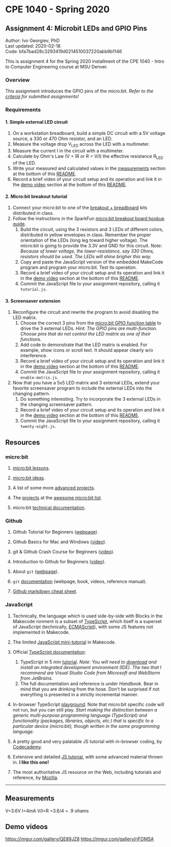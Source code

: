 # CPE 1040 - Spring 2020

## Assignment 4: Microbit LEDs and GPIO Pins

Author: Ivo Georgiev, PhD  
Last updated: 2020-02-18  
Code: bfa7bad28c3293419d0214510037220abb9b1146  

This is assignment 4 for the Spring 2020 installment of the CPE 1040 - Intro to Computer Engineering course at MSU Denver.

### Overview

This assignment introduces the GPIO pins of the micro:bit. _Refer to the [criteria](criteria.md) for submitted assignments!_

### Requirements

#### 1. Simple external LED circuit
1. On a workstation breadboard, build a simple DC circuit with a 5V voltage source, a 330 or 470 Ohm resistor, and an LED.
2. Measure the voltage drop V<sub>LED</sub> across the LED with a multimeter.
3. Measure the current I in the circuit with a multimeter.
4. Calculate by Ohm's Law (V = IR or R = V/I) the effective resistance R<sub>LED</sub> of the LED.
5. Write your measured and calculated values in the [measurements](#measurements) section at the bottom of this [README](README.md).
6. Record a brief video of your circuit setup and its operation and link it in the [demo video](#demo-video) section at the bottom of this [README](README.md).

#### 2. Micro:bit breakout tutorial
1. Connect your micro:bit to one of the [breakout + breadboard](https://imgur.com/gallery/qqRxBby) kits distributed in class.
2. Follow the instructions in the SparkFun [micro:bit breakout board hookup guide](https://learn.sparkfun.com/tutorials/microbit-breakout-board-hookup-guide). 
   1. Build the circuit, using the 3 resistors and 3 LEDs of different colors, distributed in yellow envelopes in class. Remember the proper orientation of the LEDs (long leg toward higher voltage). The micro:bit is going to provide the 3.3V and GND for this circuit. _Note: Because of lower voltage, the lower-resistance, say 330 Ohms, resistors should be used. The LEDs will shine brigher this way._
   2. Copy and paste the JavaScript version of the embedded MakeCode program and program your micro:bit. Test its operation.
   3. Record a brief video of your circuit setup and its operation and link it in the [demo video](#demo-video) section at the bottom of this [README](README.md).
   4. Commit the JavaScript file to your assignment repository, calling it `tutorial.js`.

#### 3. Screensaver extension
1. Reconfigure the circuit and rewrite the program to avoid disabling the LED matrix. 
   1. Choose the correct 3 pins from the [micro:bit GPIO function table](https://learn.sparkfun.com/tutorials/microbit-breakout-board-hookup-guide#hardware-overview) to drive the 3 external LEDs. _Hint: The GPIO pins are multi-function. Choose pins that do not control the LED matrix as one of their functions._
   2. Add code to demonstrate that the LED matrix is enabled. For example, show icons or scroll text. It should appear clearly w/o interference.
   3. Record a brief video of your circuit setup and its operation and link it in the [demo video](#demo-video) section at the bottom of this [README](README.md).   
   4. Commit the JavaScript file to your assignment repository, calling it `enable-matrix.js`.
2. Now that you have a 5x5 LED matrix and 3 external LEDs, extend your favorite screensaver program to include the external LEDs into the changing pattern. 
   1. Do something interesting. Try to incorporate the 3 external LEDs in the changing screensaver pattern.
   2. Record a brief video of your circuit setup and its operation and link it in the [demo video](#demo-video) section at the bottom of this [README](README.md).      
   3. Commit the JavaScript file to your assignment repository, calling it `twenty-eight.js`.

## Resources

### micro:bit 

1. [micro:bit lessons](https://makecode.microbit.org/lessons).

2. [micro:bit ideas](https://microbit.org/ideas/).

3. A list of some more [advanced projects](https://www.itpro.co.uk/desktop-hardware/26289/13-top-bbc-micro-bit-projects).

4. The [projects](https://github.com/carlosperate/awesome-microbit#%EF%B8%8F-projects) at the [awesome micro:bit list](https://github.com/carlosperate/awesome-microbit).

5. micro:bit [technical documentation](https://tech.microbit.org/).

### Github

1. Github Tutorial for Beginners ([webpage](https://product.hubspot.com/blog/git-and-github-tutorial-for-beginners)).

2. Github Basics for Mac and Windows ([video](https://www.youtube.com/watch?v=0fKg7e37bQE)).

3. git & Github Crash Course for Beginners ([video](https://www.youtube.com/watch?v=SWYqp7iY_Tc)).

4. Introduction to Github for Beginners ([video](https://www.youtube.com/watch?v=fQLK8Ib_SKk)).

5. About `git` ([webpage](https://git-scm.com/about)).

6. `git` [documentation](https://git-scm.com/doc) (webpage, book, videos, reference manual).

7. [Github markdown cheat sheet](https://github.com/adam-p/markdown-here/wiki/Markdown-Cheatsheet).

### JavaScript

1. Technically, the language which is used side-by-side with Blocks in the Makecode ronment is a subset of [TypeScript](https://makecode.com/language), which itself is a superset of JavaScript (technically, [ECMAScript](https://www.ecma-international.org/ecma-262/10.0/index.html#Title)), with some JS features not implemented in Makecode.

2. The limited [JavaScript mini-tutorial](https://makecode.microbit.org/javascript) in Makecode.

3. Official [TypeScript documentation](https://www.typescriptlang.org/docs/home.html):
   1. TypeScript in 5 min [tutorial](https://www.typescriptlang.org/docs/handbook/typescript-in-5-minutes.html). _Note: You will need to [download](https://www.typescriptlang.org/index.html#download-links) and install an integrated development environment (IDE). The two that I recommend are Visual Studio Code from Microsoft and WebStorm from JetBrains._
   2. The full documentation and reference is under _Handbook_. Bear in mind that you are drinking from the hose. Don't be surprised if not everything is presented in a strictly incremental manner.
   
4. In-browser TypeScript [playground](https://www.typescriptlang.org/play/index.html). Note that micro:bit specific code will not run, but you can still play. _Start making the distinction between a generic multi-purpose programming language (TypeScript) and functionality (packages, libraries, objects, etc.) that is specific to a particular device (micro:bit), though written in the same programming language._

5. A pretty good and very palatable JS tutorial with in-browser coding, by [Codecademy](https://www.codecademy.com/learn/introduction-to-javascript).

6. Extensive and detailed [JS tutorial](https://javascript.info/), with some advanced material thrown in. **I like this one!**

7. The most authoritative JS resource on the Web, including tutorials and reference, by [Mozilla](https://developer.mozilla.org/en-US/docs/Web/JavaScript).

---

## Measurements

V=3.6V
I=4mA
V/I=R =3.6/4 = .9 ohams

## Demo videos

https://imgur.com/gallery/QE89JZ8
https://imgur.com/gallery/rjFDMSA
